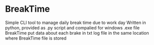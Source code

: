 # BreakTime
Simple CLI tool to manage daily break time due to work day
Written in python, provided as .py script and compalied for windows .exe file
BreakTime put data about each brake in txt log file in the same location where BreakTime file is stored
